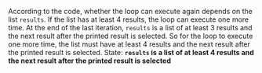 According to the code, whether the loop can execute again depends on the list `results`. If the list has at least 4 results, the loop can execute one more time. At the end of the last iteration, `results` is a list of at least 3 results and the next result after the printed result is selected. So for the loop to execute one more time, the list must have at least 4 results and the next result after the printed result is selected.
State: **`results` is a list of at least 4 results and the next result after the printed result is selected**